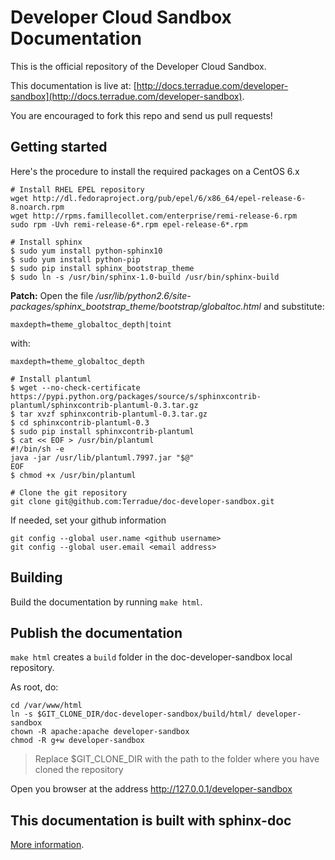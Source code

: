 # Developer Cloud Sandbox Documentation

This is the official repository of the Developer Cloud Sandbox. 

This documentation is live at:
[http://docs.terradue.com/developer-sandbox](http://docs.terradue.com/developer-sandbox).

You are encouraged to fork this repo and send us pull requests!

## Getting started

Here's the procedure to install the required packages on a CentOS 6.x

```
# Install RHEL EPEL repository
wget http://dl.fedoraproject.org/pub/epel/6/x86_64/epel-release-6-8.noarch.rpm
wget http://rpms.famillecollet.com/enterprise/remi-release-6.rpm
sudo rpm -Uvh remi-release-6*.rpm epel-release-6*.rpm

# Install sphinx
$ sudo yum install python-sphinx10
$ sudo yum install python-pip
$ sudo pip install sphinx_bootstrap_theme
$ sudo ln -s /usr/bin/sphinx-1.0-build /usr/bin/sphinx-build
```

**Patch:** Open the file */usr/lib/python2.6/site-packages/sphinx_bootstrap_theme/bootstrap/globaltoc.html* and substitute:

```
maxdepth=theme_globaltoc_depth|toint
```

with:

```
maxdepth=theme_globaltoc_depth
```

```
# Install plantuml
$ wget --no-check-certificate https://pypi.python.org/packages/source/s/sphinxcontrib-plantuml/sphinxcontrib-plantuml-0.3.tar.gz
$ tar xvzf sphinxcontrib-plantuml-0.3.tar.gz 
$ cd sphinxcontrib-plantuml-0.3
$ sudo pip install sphinxcontrib-plantuml
$ cat << EOF > /usr/bin/plantuml
#!/bin/sh -e
java -jar /usr/lib/plantuml.7997.jar "$@"
EOF
$ chmod +x /usr/bin/plantuml

# Clone the git repository
git clone git@github.com:Terradue/doc-developer-sandbox.git
```

If needed, set your github information

```
git config --global user.name <github username>
git config --global user.email <email address>
```

## Building

Build the documentation by running ``make html``.


## Publish the documentation

``make html`` creates a ``build`` folder in the doc-developer-sandbox local repository.

As root, do:

```
cd /var/www/html
ln -s $GIT_CLONE_DIR/doc-developer-sandbox/build/html/ developer-sandbox
chown -R apache:apache developer-sandbox
chmod -R g+w developer-sandbox
```
> Replace $GIT_CLONE_DIR with the path to the folder where you have cloned the repository

Open you browser at the address http://127.0.0.1/developer-sandbox

## This documentation is built with sphinx-doc

[More information](http://sphinx-doc.org/).
